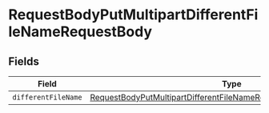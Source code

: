 # RequestBodyPutMultipartDifferentFileNameRequestBody


## Fields

| Field                                                                                                                                                                   | Type                                                                                                                                                                    | Required                                                                                                                                                                | Description                                                                                                                                                             |
| ----------------------------------------------------------------------------------------------------------------------------------------------------------------------- | ----------------------------------------------------------------------------------------------------------------------------------------------------------------------- | ----------------------------------------------------------------------------------------------------------------------------------------------------------------------- | ----------------------------------------------------------------------------------------------------------------------------------------------------------------------- |
| `differentFileName`                                                                                                                                                     | [RequestBodyPutMultipartDifferentFileNameRequestBodyDifferentFileName](../../models/operations/RequestBodyPutMultipartDifferentFileNameRequestBodyDifferentFileName.md) | :heavy_minus_sign:                                                                                                                                                      | N/A                                                                                                                                                                     |